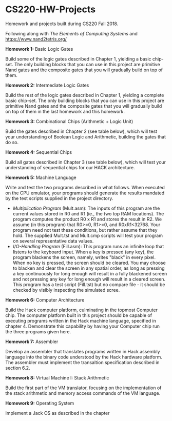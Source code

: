 # CS220-HW-Projects
Homework and projects built during CS220 Fall 2018.

Following along with *The Elements of Computing Systems* and https://www.nand2tetris.org/

**Homework 1:** Basic Logic Gates

Build some of the logic gates described in Chapter 1, yielding a basic
chip-set. The only building blocks that you can use in this project are primitive Nand gates and
the composite gates that you will gradually build on top of them.

**Homework 2:** Intermediate Logic Gates

Build the rest of the logic gates described in Chapter 1, yielding a
complete basic chip-set. The only building blocks that you can use in this project are primitive
Nand gates and the composite gates that you will gradually build on top of them in the last
homework and this homework.

**Homework 3:** Combinational Chips (Arithmetic + Logic Unit)

Build the gates described in Chapter 2 (see table below), which will test your
understanding of Boolean Logic and Arithmetic, building the gates that do so.

**Homework 4:** Sequential Chips

Build all gates described in Chapter 3 (see table below), which will test your
understanding of sequential chips for our HACK architecture.

**Homework 5:** Machine Language

Write and test the two programs described in what follows. When executed on the CPU emulator, your programs should generate the results mandated by the test scripts supplied in the project directory.

- _Multiplication Program_ (Mult.asm):
The inputs of this program are the current values stored in R0 and R1 (ie., the two top RAM locations). The program computes the product R0 x R1 and stores the result in R2. We assume (in this program) that R0>=0, R1>=0, and R0xR1<32768. Your program need not test these conditions, but rather assume that they hold. The supplied Mult.tst and Mult.cmp scripts will test your program on several representative data values.
- _I/O-Handling Program_ (Fill.asm):
This program runs an infinite loop that listens to the keyboard input. When a key is pressed (any key), the program blackens the screen, namely, writes "black" in every pixel. When no key is pressed, the screen should be cleared. You may choose to blacken and clear the screen in any spatial order, as long as pressing a key continuously for long enough will result in a fully blackened screen and not pressing any key for long enough will result in a cleared screen. This program has a test script (Fill.tst) but no compare file - it should be checked by visibly inspecting the simulated scree.

**Homework 6:** Computer Architecture

Build the Hack computer platform, culminating in the topmost Computer chip. The computer platform built in this project should be capable of executing programs written in the Hack machine language, specified in chapter 4. Demonstrate this capability by having your Computer chip run the three programs given here.

**Homework 7:** Assembler

Develop an assembler that translates programs written in Hack assembly language into the binary code understood by the Hack hardware platform. The assembler must implement the transaltion specification described in section 6.2.

**Homework 8:** Virtual Machine I: Stack Arithmetic

Build the first part of the VM translator, focusing on the implementation of the stack arithmetic and memory access commands of the VM language.

**Homework 9:** Operating System

Implement a Jack OS as described in the chapter
